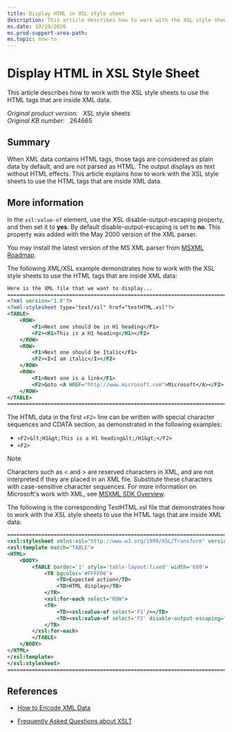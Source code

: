 ```yaml
---
title: Display HTML in XSL style sheet
description: This article describes how to work with the XSL style sheets to use the HTML tags that are inside XML data.
ms.date: 10/19/2020
ms.prod-support-area-path: 
ms.topic: how-to
---
```

# Display HTML in XSL Style Sheet

This article describes how to work with the XSL style sheets to use the HTML tags that are inside XML data.

_Original product version:_ &nbsp; XSL style sheets  
_Original KB number:_ &nbsp; 264665

## Summary

When XML data contains HTML tags, those tags are considered as plain data by default, and are not parsed as HTML. The output displays as text without HTML effects. This article explains how to work with the XSL style sheets to use the HTML tags that are inside XML data.

## More information

In the `xsl:value-of` element, use the XSL disable-output-escaping property, and then set it to **yes**. By default disable-output-escaping is set to **no**. This property was added with the May 2000 version of the XML parser.

You may install the latest version of the MS XML parser from [MSXML Roadmap](/previous-versions/windows/desktop/jj152146(v=vs.85)).

The following XML/XSL example demonstrates how to work with the XSL style sheets to use the HTML tags that are inside XML data:

```xml
Here is the XML file that we want to display...
==========================================================================
<?xml version="1.0"?>
<?xml-stylesheet type="text/xsl" href="testHTML.xsl"?>
<TABLE>
    <ROW>
        <F1>Next one should be in H1 heading</F1>
        <F2><H1>This is a H1 heading</H1></F2>
    </ROW>
    <ROW>
        <F1>Next one should be Italic</F1>
        <F2><I>I am italic</I></F2>
    </ROW>
    <ROW>
        <F1>Next one is a link</F1>
        <F2>Goto <A HREF="http://www.microsoft.com">Microsoft</A></F2>
    </ROW>
</TABLE>
==========================================================================
```

The HTML data in the first `<F2>` line can be written with special character sequences and CDATA section, as demonstrated in the following examples:

- `<F2>&lt;H1&gt;This is a H1 heading&lt;/H1&gt;</F2>`
- `<F2>`

> [!NOTE]
> Characters such as < and > are reserved characters in XML, and are not interpreted if they are placed in an XML file. Substitute these characters with case-sensitive character sequences. For more information on Microsoft's work with XML, see [MSXML SDK Overview](/previous-versions/windows/desktop/ms760399(v=vs.85)).

The following is the corresponding TestHTML.xsl file that demonstrates how to work with the XSL style sheets to use the HTML tags that are inside XML data:

```xml
==========================================================================
<xsl:stylesheet xmlns:xsl="http://www.w3.org/1999/XSL/Transform" version="1.0" >
<xsl:template match="TABLE">
<HTML>
    <BODY>
        <TABLE border='1' style='table-layout:fixed' width='600'>
            <TR bgcolor='#FFFF00'>
                <TD>Expected action</TD>
                <TD>HTML display</TD>
            </TR>
            <xsl:for-each select="ROW">
            <TR>
                <TD><xsl:value-of select='F1'/></TD>
                <TD><xsl:value-of select='F2' disable-output-escaping="yes"/></TD>
            </TR>
        </xsl:for-each>
        </TABLE>
    </BODY>
</HTML>
</xsl:template>
</xsl:stylesheet>
==========================================================================
```

## References

- [How to Encode XML Data](/previous-versions/aa468560(v=msdn.10))

- [Frequently Asked Questions about XSLT](/previous-versions/windows/desktop/ms757858(v=vs.85))
